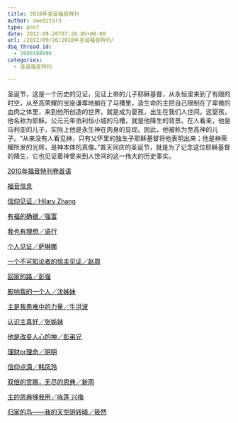 ```yaml
---
title: 2010年圣诞福音特刊
author: sweditor3
type: post
date: 2012-09-26T07:28:05+00:00
url: /2012/09/26/2010年圣诞福音特刊/
dsq_thread_id:
  - 2008188996
categories:
  - 圣诞福音特刊

---
```

圣诞节，这是一个历史的见证，见证上帝的儿子耶稣基督，从永恒里来到了有限的时空，从至高荣耀的宝座谦卑地躺在了马槽里，造生命的主把自己限制在了卑微的血肉之体里，来到他所创造的世界，就是成为婴孩，出生在我们人世间。这婴孩，他名称为耶稣。公元元年伯利恒小城的马槽，就是他降生的背景。在人看来，他是马利亚的儿子，实际上他是永生神在肉身的显现。因此，他被称为至高神的儿子。“从来没有人看见神，只有父怀里的独生子耶稣基督将他表明出来；他是神荣耀所发的光辉，是神本体的真像。”普天同庆的圣诞节，就是为了记念这位耶稣基督的降生，它也见证着神曾来到人世间的这一伟大的历史事实。

<span style="color: #000000;"><a href="/2012/09/26/2010年圣诞福音特刊卷首语/"><span style="color: #000000;">2010年福音特刊卷首语</span></a></span>

<span style="color: #000000;"><a href="/2012/09/26/福音信息/"><span style="color: #000000;">福音信息</span></a> </span>
  
<span style="color: #000000;"><a href="/2012/09/26/福音特刊信仰见证/"><span style="color: #000000;">信仰见证／Hilary Zhang</span></a></span>
  
<span style="color: #000000;"><a href="/2012/09/26/有福的确据/"><span style="color: #000000;">有福的确据／强富</span></a></span>
  
<span style="color: #000000;"><a href="/2012/09/26/我也有理想/"><span style="color: #000000;">我也有理想／语行</span></a></span>
  
<span style="color: #000000;"><a href="/2012/09/26/个人见证/"><span style="color: #000000;">个人见证／萨琳娜</span></a></span>
  
<span style="color: #000000;"><a href="/2012/09/26/一个不可知论者的信主见证/"><span style="color: #000000;">一个不可知论者的信主见证／赵周</span></a> </span>
  
<span style="color: #000000;"><a href="/2012/09/26/回家的路/"><span style="color: #000000;">回家的路／彭强</span></a></span>
  
<span style="color: #000000;"><a href="/2012/09/26/福音特刊影响我的一个人/"><span style="color: #000000;">影响我的一个人／沈姊妹</span></a> </span>
  
<span style="color: #000000;"><a href="/2012/09/26/主是我患难中的力量2/"><span style="color: #000000;">主是我患难中的力量／牛洪波</span></a> </span>
  
<span style="color: #000000;"><a href="/2012/09/26/认识主真好/"><span style="color: #000000;">认识主真好／张姊妹</span></a> </span>
  
<span style="color: #000000;"><a href="/2012/09/26/他是改变人心的神/"><span style="color: #000000;">他是改变人心的神／彭弟兄</span></a> </span>
  
<span style="color: #000000;"><a href="/2012/09/26/福音特刊理财or理命/"><span style="color: #000000;">理财or理命／明明</span></a> </span>
  
<span style="color: #000000;"><a href="/2012/09/26/信仰点滴/"><span style="color: #000000;">信仰点滴／韩凤玲</span></a></span>
  
<span style="color: #000000;"><a href="/2012/09/26/双倍的赏赐无尽的恩典/"><span style="color: #000000;">双倍的赏赐，无尽的恩典／新雨</span></a></span>
  
<span style="color: #000000;"><a href="/2012/09/26/主的恩典够我用2/"><span style="color: #000000;">主的恩典够我用／咏莲 兴梅</span></a></span>
  
<span style="color: #000000;"><a href="/2012/09/26/归家的鸟我的天空阴转晴/"><span style="color: #000000;">归家的鸟——我的天空阴转晴／筱然</span></a></span>